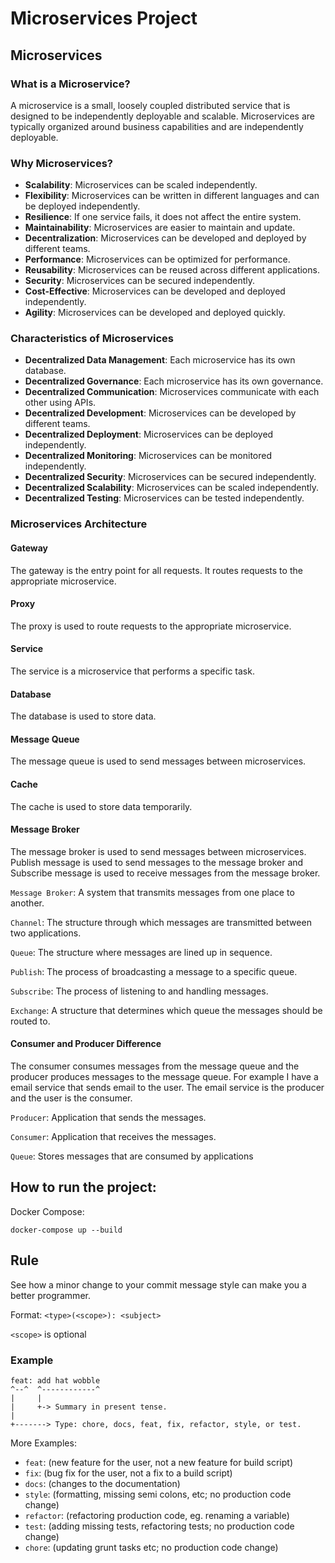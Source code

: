 # Microservices Project

## Microservices

### What is a Microservice?
A microservice is a small, loosely coupled distributed service that is designed to be independently deployable and scalable. Microservices are typically organized around business capabilities and are independently deployable.

### Why Microservices?
- **Scalability**: Microservices can be scaled independently.
- **Flexibility**: Microservices can be written in different languages and can be deployed independently.
- **Resilience**: If one service fails, it does not affect the entire system.
- **Maintainability**: Microservices are easier to maintain and update.
- **Decentralization**: Microservices can be developed and deployed by different teams.
- **Performance**: Microservices can be optimized for performance.
- **Reusability**: Microservices can be reused across different applications.
- **Security**: Microservices can be secured independently.
- **Cost-Effective**: Microservices can be developed and deployed independently.
- **Agility**: Microservices can be developed and deployed quickly.

### Characteristics of Microservices
- **Decentralized Data Management**: Each microservice has its own database.
- **Decentralized Governance**: Each microservice has its own governance.
- **Decentralized Communication**: Microservices communicate with each other using APIs.
- **Decentralized Development**: Microservices can be developed by different teams.
- **Decentralized Deployment**: Microservices can be deployed independently.
- **Decentralized Monitoring**: Microservices can be monitored independently.
- **Decentralized Security**: Microservices can be secured independently.
- **Decentralized Scalability**: Microservices can be scaled independently.
- **Decentralized Testing**: Microservices can be tested independently.

### Microservices Architecture

#### Gateway
The gateway is the entry point for all requests. It routes requests to the appropriate microservice.

#### Proxy
The proxy is used to route requests to the appropriate microservice. 

#### Service
The service is a microservice that performs a specific task. 

#### Database
The database is used to store data.

#### Message Queue
The message queue is used to send messages between microservices.

#### Cache
The cache is used to store data temporarily.

#### Message Broker
The message broker is used to send messages between microservices. Publish message is used to send messages to the message broker and Subscribe message is used to receive messages from the message broker.

`Message Broker`: A system that transmits messages from one place to another.

`Channel`: The structure through which messages are transmitted between two applications.

`Queue`: The structure where messages are lined up in sequence.

`Publish`: The process of broadcasting a message to a specific queue.

`Subscribe`: The process of listening to and handling messages.

`Exchange`: A structure that determines which queue the messages should be routed to.

#### Consumer and Producer Difference
The consumer consumes messages from the message queue and the producer produces messages to the message queue.
For example I have a email service that sends email to the user. The email service is the producer and the user is the consumer. 

``Producer``: Application that sends the messages.

``Consumer``: Application that receives the messages.

``Queue``: Stores messages that are consumed by applications

## How to run the project:

Docker Compose:
```
docker-compose up --build
```


## Rule
See how a minor change to your commit message style can make you a better programmer.

Format: `<type>(<scope>): <subject>`

`<scope>` is optional

### Example

```
feat: add hat wobble
^--^  ^------------^
|     |
|     +-> Summary in present tense.
|
+-------> Type: chore, docs, feat, fix, refactor, style, or test.
```
More Examples:

- `feat`: (new feature for the user, not a new feature for build script)
- `fix`: (bug fix for the user, not a fix to a build script)
- `docs`: (changes to the documentation)
- `style`: (formatting, missing semi colons, etc; no production code change)
- `refactor`: (refactoring production code, eg. renaming a variable)
- `test`: (adding missing tests, refactoring tests; no production code change)
- `chore`: (updating grunt tasks etc; no production code change)